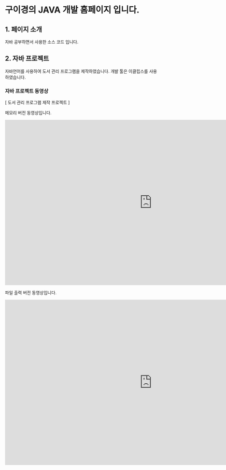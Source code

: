 
# 구이경의 JAVA 개발 홈페이지 입니다.

## 1. 페이지 소개 

자바 공부하면서 사용한 소스 코드 입니다.

## 2. 자바 프로젝트
자바언어를 사용하여 도서 관리 프로그램을 제작하였습니다.
개발 툴은 이클립스를 사용하였습니다. 

### 자바 프로젝트 동영상 ###
 [ 도서 관리 프로그램 제작 프로젝트 ]
 
 메모리 버전 동영상입니다.
<iframe width="971" height="546" src="https://www.youtube.com/embed/V1UofSwj9UE" title="YouTube video player" frameborder="0" allow="accelerometer; autoplay; clipboard-write; encrypted-media; gyroscope; picture-in-picture" allowfullscreen></iframe>

파일 출력 버전 동영상입니다. 
<iframe width="971" height="546" src="https://www.youtube.com/embed/W0dJk0SfBWA" title="YouTube video player" frameborder="0" allow="accelerometer; autoplay; clipboard-write; encrypted-media; gyroscope; picture-in-picture" allowfullscreen></iframe>



